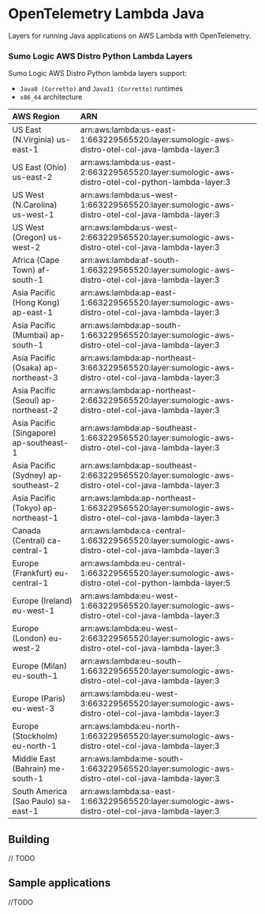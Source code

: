 # OpenTelemetry Lambda Java

Layers for running Java applications on AWS Lambda with OpenTelemetry.

### Sumo Logic AWS Distro Python Lambda Layers

Sumo Logic AWS Distro Python lambda layers support:
* `Java8 (Corretto)` and `Java11 (Corretto)` runtimes
* `x86_64` architecture

|AWS Region|ARN|
|:-----------|:-------|
|US East (N.Virginia) us-east-1|arn:aws:lambda:us-east-1:663229565520:layer:sumologic-aws-distro-otel-col-java-lambda-layer:3|
|US East (Ohio) us-east-2|arn:aws:lambda:us-east-2:663229565520:layer:sumologic-aws-distro-otel-col-python-lambda-layer:3|
|US West (N.Carolina) us-west-1|arn:aws:lambda:us-west-1:663229565520:layer:sumologic-aws-distro-otel-col-java-lambda-layer:3|
|US West (Oregon) us-west-2|arn:aws:lambda:us-west-2:663229565520:layer:sumologic-aws-distro-otel-col-java-lambda-layer:3|
|Africa (Cape Town) af-south-1|arn:aws:lambda:af-south-1:663229565520:layer:sumologic-aws-distro-otel-col-java-lambda-layer:3|
|Asia Pacific (Hong Kong) ap-east-1|arn:aws:lambda:ap-east-1:663229565520:layer:sumologic-aws-distro-otel-col-java-lambda-layer:3|
|Asia Pacific (Mumbai) ap-south-1|arn:aws:lambda:ap-south-1:663229565520:layer:sumologic-aws-distro-otel-col-java-lambda-layer:3|
|Asia Pacific (Osaka) ap-northeast-3|arn:aws:lambda:ap-northeast-3:663229565520:layer:sumologic-aws-distro-otel-col-java-lambda-layer:3|
|Asia Pacific (Seoul) ap-northeast-2|arn:aws:lambda:ap-northeast-2:663229565520:layer:sumologic-aws-distro-otel-col-java-lambda-layer:3|
|Asia Pacific (Singapore) ap-southeast-1|arn:aws:lambda:ap-southeast-1:663229565520:layer:sumologic-aws-distro-otel-col-java-lambda-layer:3|
|Asia Pacific (Sydney) ap-southeast-2|arn:aws:lambda:ap-southeast-2:663229565520:layer:sumologic-aws-distro-otel-col-java-lambda-layer:3|
|Asia Pacific (Tokyo) ap-northeast-1|arn:aws:lambda:ap-northeast-1:663229565520:layer:sumologic-aws-distro-otel-col-java-lambda-layer:3|
|Canada (Central) ca-central-1|arn:aws:lambda:ca-central-1:663229565520:layer:sumologic-aws-distro-otel-col-java-lambda-layer:3|
|Europe (Frankfurt) eu-central-1|arn:aws:lambda:eu-central-1:663229565520:layer:sumologic-aws-distro-otel-col-python-lambda-layer:5|
|Europe (Ireland) eu-west-1|arn:aws:lambda:eu-west-1:663229565520:layer:sumologic-aws-distro-otel-col-java-lambda-layer:3|
|Europe (London) eu-west-2|arn:aws:lambda:eu-west-2:663229565520:layer:sumologic-aws-distro-otel-col-java-lambda-layer:3|
|Europe (Milan) eu-south-1|arn:aws:lambda:eu-south-1:663229565520:layer:sumologic-aws-distro-otel-col-java-lambda-layer:3|
|Europe (Paris) eu-west-3|arn:aws:lambda:eu-west-3:663229565520:layer:sumologic-aws-distro-otel-col-java-lambda-layer:3|
|Europe (Stockholm) eu-north-1|arn:aws:lambda:eu-north-1:663229565520:layer:sumologic-aws-distro-otel-col-java-lambda-layer:3|
|Middle East (Bahrain) me-south-1|arn:aws:lambda:me-south-1:663229565520:layer:sumologic-aws-distro-otel-col-java-lambda-layer:3|
|South America (Sao Paulo) sa-east-1|arn:aws:lambda:sa-east-1:663229565520:layer:sumologic-aws-distro-otel-col-java-lambda-layer:3|

## Building

// TODO

## Sample applications

//TODO
